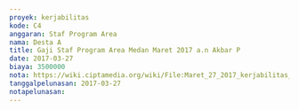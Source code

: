 ```yaml
---
proyek: kerjabilitas
kode: C4
anggaran: Staf Program Area
nama: Desta A
title: Gaji Staf Program Area Medan Maret 2017 a.n Akbar P
date: 2017-03-27
biaya: 3500000
nota: https://wiki.ciptamedia.org/wiki/File:Maret_27_2017_kerjabilitas_C4_staf_area_medan_akbar728.jpg
tanggalpelunasan: 2017-03-27
notapelunasan:
---
```

